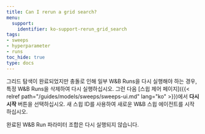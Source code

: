 ```yaml
---
title: Can I rerun a grid search?
menu:
  support:
    identifier: ko-support-rerun_grid_search
tags:
- sweeps
- hyperparameter
- runs
toc_hide: true
type: docs
---
```


그리드 탐색이 완료되었지만 충돌로 인해 일부 W&B Runs을 다시 실행해야 하는 경우, 특정 W&B Runs을 삭제하여 다시 실행하십시오. 그런 다음 [스윕 제어 페이지]({{< relref path="/guides/models/sweeps/sweeps-ui.md" lang="ko" >}})에서 **다시 시작** 버튼을 선택하십시오. 새 스윕 ID를 사용하여 새로운 W&B 스윕 에이전트를 시작하십시오.

완료된 W&B Run 파라미터 조합은 다시 실행되지 않습니다.
